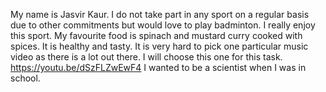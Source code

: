 My name is Jasvir Kaur.
I do not take part in any sport on a regular basis due to other commitments but would love to play badminton. I really enjoy this sport. 
My favourite food is spinach and mustard curry cooked with spices. It is healthy and tasty. 
It is very hard to pick one particular music video as there is a lot out there. I will choose this one for this task. https://youtu.be/dSzFLZwEwF4
I wanted to be a scientist when I was in school.